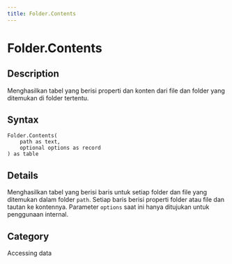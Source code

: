 ```yaml
---
title: Folder.Contents
---
```


# Folder.Contents


## Description

Menghasilkan tabel yang berisi properti dan konten dari file dan folder yang ditemukan di folder tertentu.


## Syntax

```powerquery
Folder.Contents(
    path as text,
    optional options as record
) as table
```


## Details

Menghasilkan tabel yang berisi baris untuk setiap folder dan file yang ditemukan dalam folder <code>path</code>. Setiap baris berisi properti folder atau file dan tautan ke kontennya. Parameter <code>options</code> saat ini hanya ditujukan untuk penggunaan internal.



## Category
Accessing data
